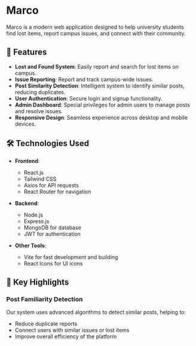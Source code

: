 # Marco

Marco is a modern web application designed to help university students find lost items, report campus issues, and connect with their community.

## 🚀 Features

- **Lost and Found System**: Easily report and search for lost items on campus.
- **Issue Reporting**: Report and track campus-wide issues.
- **Post Similarity Detection**: Intelligent system to identify similar posts, reducing duplicates.
- **User Authentication**: Secure login and signup functionality.
- **Admin Dashboard**: Special privileges for admin users to manage posts and resolve issues.
- **Responsive Design**: Seamless experience across desktop and mobile devices.

## 🛠️ Technologies Used

- **Frontend**:
  - React.js
  - Tailwind CSS
  - Axios for API requests
  - React Router for navigation

- **Backend**:
  - Node.js
  - Express.js
  - MongoDB for database
  - JWT for authentication

- **Other Tools**:
  - Vite for fast development and building
  - React Icons for UI icons

## 🌟 Key Highlights

### Post Familiarity Detection
Our system uses advanced algorithms to detect similar posts, helping to:
- Reduce duplicate reports
- Connect users with similar issues or lost items
- Improve overall efficiency of the platform
